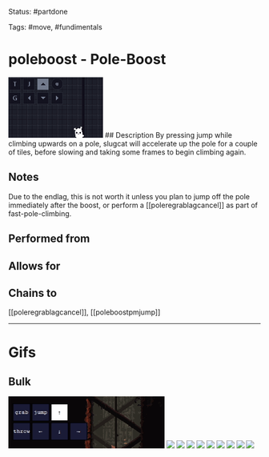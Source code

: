 Status: #partdone

Tags: #move, #fundimentals

# poleboost - Pole-Boost
<img src=https://raw.githubusercontent.com/LauraHannah44/Rain-World-Movement/main/Files/poleboost_header.gif>
## Description
By pressing jump while climbing upwards on a pole, slugcat will accelerate up the pole for a couple of tiles, before slowing and taking some frames to begin climbing again.

## Notes
Due to the endlag, this is not worth it unless you plan to jump off the pole immediately after the boost, or perform a [[poleregrablagcancel]] as part of fast-pole-climbing.

## Performed from


## Allows for


## Chains to
[[poleregrablagcancel]], [[poleboostpmjump]]

___
# Gifs
## Bulk
<img src=https://raw.githubusercontent.com/LauraHannah44/Rain-World-Movement/main/Files/poleboost_0.gif>
<img src=https://raw.githubusercontent.com/LauraHannah44/Rain-World-Movement/main/Files/poleboost_1.gif>
<img src=https://raw.githubusercontent.com/LauraHannah44/Rain-World-Movement/main/Files/poleboost_2.gif>
<img src=https://raw.githubusercontent.com/LauraHannah44/Rain-World-Movement/main/Files/poleboost_3.gif>
<img src=https://raw.githubusercontent.com/LauraHannah44/Rain-World-Movement/main/Files/poleboost_4.gif>
<img src=https://raw.githubusercontent.com/LauraHannah44/Rain-World-Movement/main/Files/poleboost_5.gif>
<img src=https://raw.githubusercontent.com/LauraHannah44/Rain-World-Movement/main/Files/poleboost_6.gif>
<img src=https://raw.githubusercontent.com/LauraHannah44/Rain-World-Movement/main/Files/poleboost_7.gif>
<img src=https://raw.githubusercontent.com/LauraHannah44/Rain-World-Movement/main/Files/poleboost_8.gif>
<img src=https://raw.githubusercontent.com/LauraHannah44/Rain-World-Movement/main/Files/poleboost_9.gif>